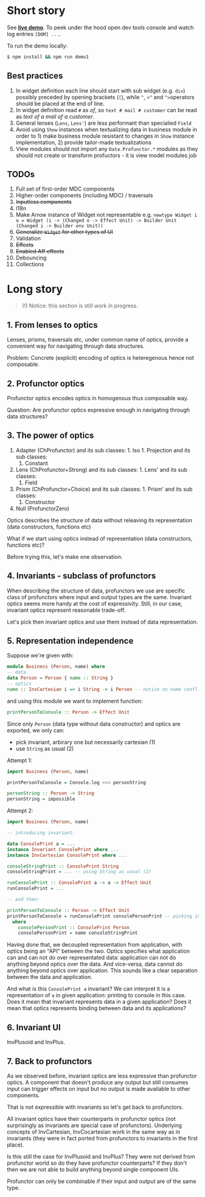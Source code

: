# Short story

See [**live demo**](http://erykciepiela.xyz/bambik/demo/1/). To peek under the hood open dev tools console and watch log entries `[DOM] ...`.

To run the demo locally:

```bash
$ npm install && npm run demo1
```

## Best practices

  1. In widget definition each line should start with sub widget (e.g. `div`) possibly preceded by opening brackets (`(`), while `^`, `<^` and `^>`operators should be placed at the end of line.
  1. In widget definition read `#` as *of*, so `text # mail # customer` can be read as *text of a mail of a customer*.
  1. General lenses (`Lens`, `Lens'`) are less performant than specialied `Field`
  1. Avoid using `Show` instances when textualizing data in business module in order to 1) make business module resistant to changes in `Show` instance implementation, 2) provide tailor-made textualizations
  1. View modules should not import any `Data.Profunctor.*` modules as they should not create or transform profuctors - it is view model modules job

## TODOs

  1. Full set of first-order MDC components
  1. Higher-order components (including MDC) / traversals
  1. ~~Inputless components~~
  1. I18n
  1. Make Arrow instance of Widget not representable e.g. `newtype Widget i o = Widget (i -> (Changed o -> Effect Unit) -> Builder Unit (Changed i -> Builder env Unit))`
  1. ~~Generalize `Widget` for other types of UI~~
  1. Validation
  1. ~~Effects~~
  1. ~~Enabled Aff effects~~
  1. Debouncing
  1. Collections


# Long story

> (!) Notice: this section is still work in progress.

## 1. From lenses to optics

Lenses, prisms, traversals etc, under common name of optics, provide a convenient way for navigating through data structures.

Problem: Concrete (explicit) encoding of optics is heteregenous hence not composable.

## 2. Profunctor optics

Profunctor optics encodes optics in homogenous thus composable way.

Question: Are profunctor optics expressive enough in navigating through data structures?

## 3. The power of optics

  1. Adapter (ChProfunctor) and its sub classes:
    1. Iso
    1. Projection and its sub classes:
      1. Constant
  1. Lens (ChProfunctor+Strong) and its sub classes:
    1. Lens' and its sub classes:
      1. Field
  1. Prism (ChProfunctor+Choice) and its sub classes:
    1. Prism' and its sub classes:
      1. Constructor
  1. Null (ProfunctorZero)

Optics describes the structure of data without releaving its representation (data constructors, functions etc)

What if we start using optics instead of representation (data constructors, functions etc)?

Before trying this, let's make one observation.

## 4. Invariants - subclass of profunctors

When describing the structure of data, profunctors we use are specific class of profunctors where input and output types are the same.
Invariant optics seems more handy at the cost of expressivity.
Still, in our case, invariant optics represent reasonable trade-off.

Let's pick then invariant optics and use them instead of data representation.

## 5. Representation independence

Suppose we're given with:

```purescript
module Business (Person, name) where
-- data
data Person = Person { name :: String }
-- optics
name :: InvCartesian i => i String -> i Person -- notice no name conflict with name field
```

and using this module we want to implement function:


```purescript
printPersonToConsole :: Person -> Effect Unit
```

Since only `Person` (data type without data constructor) and optics are exported, we only can:
  * pick invariant, arbirary one but necessarily cartesian (1)
  * use `String` as usual (2)

Attempt 1:

```purescript
import Business (Person, name)

printPersonToConsole = Console.log <<< personString

personString :: Person -> String
personString = impossible
```

Attempt 2:

```purescript
import Business (Person, name)

-- introducing invariant:

data ConsolePrint a = ...
instance Invariant ConsolePrint where ...
instance InvCartesian ConsolePrint where ...

consoleStringPrint :: ConsolePrint String
consoleStringPrint = ... -- using String as usual (2)

runConsolePrint :: ConsolePrint a -> a -> Effect Unit
runConsolePrint = ...

-- and then:

printPersonToConsole :: Person -> Effect Unit
printPersonToConsole = runConsolePrint consolePersonPrint -- picking invariant (1)
  where
    consolePersonPrint :: ConsolePrint Person
    consolePersonPrint = name consoleStringPrint

```

Having done that, we decoupled representation from application, with optics being an "API" between the two.
Optics specifies what application can and can not do over representated data: application can not do anything beyond optics over the data.
And vice-versa, data cannot do anything beyond optics over application.
This sounds like a clear separation between the data and application.

And what is this `ConsolePrint a` invariant?
We can interpret it is a representation of `a` in given application: printing to console in this case.
Does it mean that invariant represents data in a given application?
Does it mean that optics represents binding between data and its applications?

## 6. Invariant UI


InvPlusoid and InvPlus.

## 7. Back to profunctors

As we observed before, invariant optics are less expressive than profunctor optics.
A component that doesn't produce any output but still consumes input can
trigger effects on input but no output is made available to other components.

That is not expressible with invariants so let's get back to profunctors.

All invariant optics have their counterparts in profunctor optics (not surprisingly as invariants are special case of profunctors).
Underlying concepts of InvCartesian, InvCocartesian work in the same way as in invariants (they were in fact ported from profunctors to invariants in the first place).

Is this still the case for InvPlusoid and InvPlus? They were not derived from profunctor world so do they have profunctor counterparts?
If they don't then we are not able to build anything beyond single component UIs.

Profunctor can only be combinable if their input and output are of the same type.  
